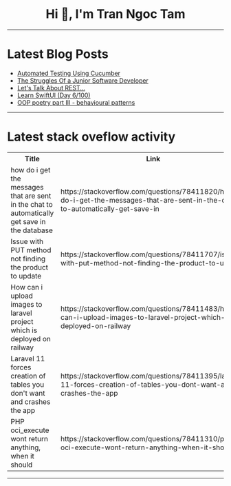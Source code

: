 <h1 align="center">Hi 👋, I'm Tran Ngoc Tam</h1>

---

# Latest Blog Posts 
<!-- BLOG-POST-LIST:START -->
- [Automated Testing Using Cucumber](https://dev.to/gadekar_sachin/automated-testing-using-cucumber-lmp)
- [The Struggles Of a Junior Software Developer](https://dev.to/annoh_karlgusta/the-struggles-of-a-junior-software-developer-fb4)
- [Let&#39;s Talk About REST...](https://dev.to/calvinmclean/lets-talk-about-rest-1kjl)
- [Learn SwiftUI &lpar;Day 6/100&rpar;](https://dev.to/bitecode/learn-swiftui-day-6100-gc1)
- [OOP poetry part III - behavioural patterns](https://dev.to/eatyourabstractions/design-pattern-poetry-part-iii-behavioural-1039)
<!-- BLOG-POST-LIST:END -->

---

# Latest stack oveflow activity
<table>
  <tr><th>Title</th><th>Link</th></tr>
  <!-- STACKOVERFLOW:START --><tr><td>how do i get the messages that are sent in the chat to automatically get save in the database</td><td>https://stackoverflow.com/questions/78411820/how-do-i-get-the-messages-that-are-sent-in-the-chat-to-automatically-get-save-in</td></tr><tr><td>Issue with PUT method not finding the product to update</td><td>https://stackoverflow.com/questions/78411707/issue-with-put-method-not-finding-the-product-to-update</td></tr><tr><td>How can i upload images to laravel project which is deployed on railway</td><td>https://stackoverflow.com/questions/78411483/how-can-i-upload-images-to-laravel-project-which-is-deployed-on-railway</td></tr><tr><td>Laravel 11 forces creation of tables you don&#39;t want and crashes the app</td><td>https://stackoverflow.com/questions/78411395/laravel-11-forces-creation-of-tables-you-dont-want-and-crashes-the-app</td></tr><tr><td>PHP oci_execute wont return anything, when it should</td><td>https://stackoverflow.com/questions/78411310/php-oci-execute-wont-return-anything-when-it-should</td></tr><!-- STACKOVERFLOW:END -->
</table>

---



